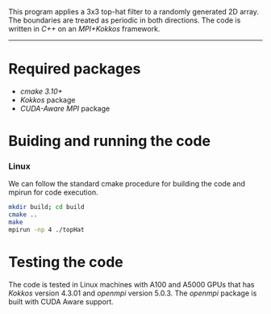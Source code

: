 This program applies a 3x3 top-hat filter to a randomly generated 2D array. The boundaries are treated as periodic in both directions. The code is written in _C++_ on an _MPI+Kokkos_ framework.

---

# Required packages
*   _cmake 3.10+_ 
*   _Kokkos_ package
*   _CUDA-Aware MPI_ package

# Buiding and running the code

### Linux
We can follow the standard cmake procedure for building the code and mpirun for code execution.
```sh
mkdir build; cd build
cmake ..
make
mpirun -np 4 ./topHat
```

# Testing the code
The code is tested in Linux machines with A100 and A5000 GPUs that has _Kokkos_ version 4.3.01 and _openmpi_ version 5.0.3. The _openmpi_ package is built with CUDA Aware support.